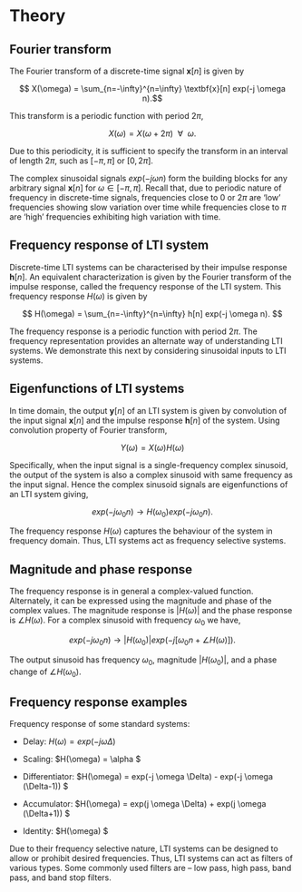 
# Theory #
## Fourier transform ##

The Fourier transform of a discrete-time signal $\textbf{x}[n]$ is given by 

$$ X(\omega) = \sum_{n=-\infty}^{n=\infty} \textbf{x}[n] exp(-j \omega n).$$ 

This transform is a periodic function with period $2 \pi$, 

$$ X(\omega) = X(\omega + 2\pi) ~~\forall~~ \omega. $$

Due to this periodicity, it is sufficient to specify the transform in an interval of length $2\pi$, such as $[-\pi, \pi]$ or $[0, 2\pi]$. 

The complex sinusoidal signals $exp(-j \omega n)$ form the building blocks for any arbitrary signal $\textbf{x}[n]$ for $\omega \in [-\pi, \pi]$. Recall that, due to periodic nature of frequency in discrete-time signals, frequencies close to $0$ or $2\pi$ are ‘low’ frequencies showing slow variation over time while frequencies close to $\pi$ are ‘high’ frequencies exhibiting high variation with time.  

## Frequency response of LTI system ##
Discrete-time LTI systems can be characterised by their impulse response $\textbf{h}[n]$. An equivalent characterization is given by the Fourier transform of the impulse response, called the frequency response of the LTI system. This frequency response $H(\omega)$ is given by 

$$ H(\omega) = \sum_{n=-\infty}^{n=\infty} h[n] exp(-j \omega n). $$

The frequency response is a periodic function with period $2 \pi$. The frequency representation provides an alternate way of understanding LTI systems. We demonstrate this next by considering sinusoidal inputs to LTI systems. 

##  Eigenfunctions of LTI systems ##
In time domain, the output $\textbf{y}[n]$ of an LTI system is given by convolution of the input signal $\textbf{x}[n]$ and the impulse response $\textbf{h}[n]$ of the system. Using convolution property of Fourier transform,

$$ Y(\omega) = X(\omega) H(\omega) $$

Specifically, when the input signal is a single-frequency complex sinusoid, the output of the system is also a complex sinusoid with same frequency as the input signal. Hence the complex sinusoid signals are eigenfunctions of an LTI system giving, 

$$ exp(-j \omega_{0} n) \rightarrow H(\omega_{0}) exp(-j \omega_{0} n).  $$

The frequency response $H(\omega)$ captures the behaviour of the system in frequency domain. Thus, LTI systems act as frequency selective systems. 

## Magnitude and phase response ##

The frequency response is in general a complex-valued function. Alternately, it can be expressed using the magnitude and phase of the complex values. The magnitude response is $|H(\omega)|$ and the phase response is $\angle H(\omega)$. For a complex sinusoid with frequency $\omega_{0}$ we have, 

$$ exp(-j \omega_{0} n) \rightarrow |H(\omega_{0})| exp(-j [\omega_{0} n + \angle H(\omega)]).  $$

The output sinusoid has frequency $\omega_{0}$, magnitude $|H(\omega_0)|$, and a phase change of $\angle H(\omega_0)$. 

## Frequency response examples ##

Frequency response of some standard systems: 

* Delay: $H(\omega) = exp(-j \omega \Delta)$ 

* Scaling: $H(\omega) = \alpha $ 

* Differentiator: $H(\omega) = exp(-j \omega \Delta) - exp(-j \omega (\Delta-1)) $ 

* Accumulator: $H(\omega) = exp(j \omega \Delta) + exp(j \omega (\Delta+1)) $ 

* Identity: $H(\omega) $ 

Due to their frequency selective nature, LTI systems can be designed to allow or prohibit desired frequencies. Thus, LTI systems can act as filters of various types. Some commonly used filters are – low pass, high pass, band pass, and band stop filters. 
